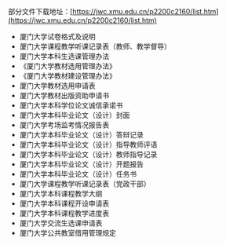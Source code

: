 部分文件下载地址：[https://jwc.xmu.edu.cn/p2200c2160/list.htm](https://jwc.xmu.edu.cn/p2200c2160/list.htm)

- 厦门大学试卷格式及说明
- 厦门大学课程教学听课记录表（教师、教学督导）	
- 厦门大学本科生选课管理办法	
- 《厦门大学教材选用管理办法》	
- 《厦门大学教材建设管理办法》	
- 厦门大学教材选用申请表	
- 厦门大学教材出版资助申请书	
- 厦门大学本科学位论文诚信承诺书	
- 厦门大学本科毕业论文（设计）封面	
- 厦门大学考场监考情况报告表	
- 厦门大学本科毕业论文（设计）答辩记录	
- 厦门大学本科毕业论文（设计）指导教师评语	
- 厦门大学本科毕业论文（设计）教师指导记录	
- 厦门大学本科毕业论文（设计）开题报告	
- 厦门大学本科毕业论文（设计）任务书	
- 厦门大学课程教学听课记录表（党政干部）	
- 厦门大学本科课程教学大纲	
- 厦门大学本科课程开设申请表	
- 厦门大学本科课程教学进度表	
- 厦门大学交流生选课申请表	
- 厦门大学公共教室借用管理规定	

